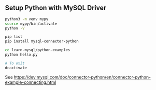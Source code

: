 ## Setup Python with MySQL Driver

```sh
python3 -m venv mypy
source mypy/bin/activate
python -V

pip list
pip install mysql-connector-python

cd learn-mysql/python-examples
python hello.py

# To exit
deactivate
```

See https://dev.mysql.com/doc/connector-python/en/connector-python-example-connecting.html
